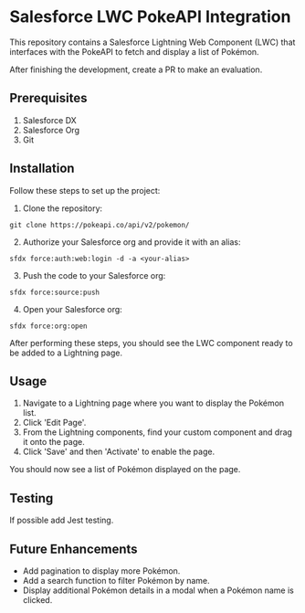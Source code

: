 # Salesforce LWC PokeAPI Integration

This repository contains a Salesforce Lightning Web Component (LWC) that interfaces with the PokeAPI to fetch and display a list of Pokémon.

After finishing the development, create a PR to make an evaluation. 

## Prerequisites
1. Salesforce DX
2. Salesforce Org
3. Git

## Installation

Follow these steps to set up the project:

1. Clone the repository:
```
git clone https://pokeapi.co/api/v2/pokemon/
```
2. Authorize your Salesforce org and provide it with an alias:
```
sfdx force:auth:web:login -d -a <your-alias>
```
3. Push the code to your Salesforce org:
```
sfdx force:source:push
```
4. Open your Salesforce org:
```
sfdx force:org:open
```
After performing these steps, you should see the LWC component ready to be added to a Lightning page.

## Usage

1. Navigate to a Lightning page where you want to display the Pokémon list.
2. Click 'Edit Page'.
3. From the Lightning components, find your custom component and drag it onto the page.
4. Click 'Save' and then 'Activate' to enable the page.

You should now see a list of Pokémon displayed on the page.

## Testing
If possible add Jest testing.

## Future Enhancements

- Add pagination to display more Pokémon.
- Add a search function to filter Pokémon by name.
- Display additional Pokémon details in a modal when a Pokémon name is clicked.
